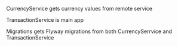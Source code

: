 CurrencyService gets currency values from remote service

TransactionService is main app

Migrations gets Flyway migrations from both CurrencySerrvice and TransactionService
